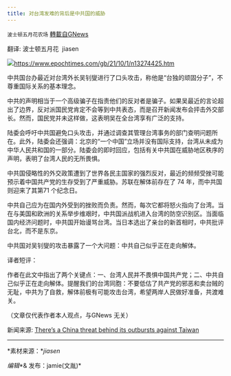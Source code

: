 ```yaml
---
title: 对台湾发难的背后是中共国的威胁
---
```

`波士顿五月花农场` [轉載自GNews](https://gnews.org/zh-hans/1569652/)

翻译: 波士顿五月花  jiasen

![](https://assets.gnews.org/wp-content/uploads/2021/10/对台湾的愤怒爆发背后有着中共国的威胁.jpg)https://www.epochtimes.com/gb/21/10/1/n13274425.htm

中共国台办最近对台湾外长吴钊燮进行了口头攻击，称他是“台独的顽固分子”，不尊重国际关系的基本理念。

中共的声明相当于一个高级骗子在指责他们的反对者是骗子。如果吴最近的言论超出了边界，反对派国民党肯定不会等到中共表态，而是召开新闻发布会抨击外交部长。然而，国民党并未这样做，这表明吴在全台湾享有广泛的支持。

陆委会呼吁中共国避免口头攻击，并通过调查其管理台湾事务的部门查明问题所在。此外，陆委会还强调：北京的“一个中国”立场并没有国际支持，台湾从未成为中华人民共和国的一部分。陆委会的即时回应，包括有关中共国在威胁地区秩序的声明，表明了台湾人民的无所畏惧。

中共国侵略性的外交政策遭到了世界各民主国家的强烈反对，最近的频频受挫可能预示着中国共产党的生存受到了严重威胁。苏联在解体前存在了 74 年，而中共国则迎来了其第71 个纪念日。

中共自己应为在国内外受到的挫败而负责。然而，每次它都将怒火指向了台湾。当在与美国和欧洲的关系举步维艰时，中共国派战机进入台湾的防空识别区。当面临国内经济问题时，中共国开始谩骂台湾。当日本选出了亲台的新首相时，中共批评台北，而不是东京。

中共国对吴钊燮的攻击暴露了一个大问题：中共自己似乎正在走向解体。

译者短评：

作者在此文中指出了两个关键点：一、台湾人民并不畏惧中国共产党；二、中共自己似乎正在走向解体。提醒我们的台湾同胞：不要低估了共产党的邪恶和卖台贼的无耻，中共为了自救，解体前极有可能攻击台湾，希望两岸人民做好准备，共渡难关。

（文章仅代表作者本人观点，与GNews 无关）

新闻来源: [There’s a China threat behind its outbursts against Taiwan](https://www.taiwannews.com.tw/en/news/4303268)

* * *

*素材来源：**jiasen*

*编辑**& 发布：jamie(文胤)*
